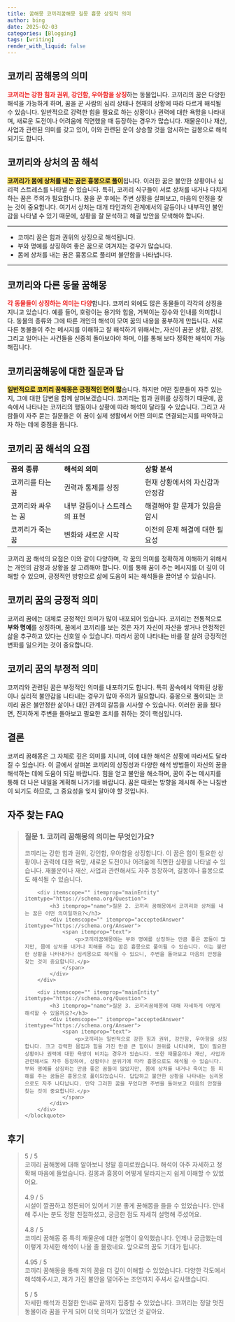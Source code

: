```yaml
---
title: 꿈해몽 코끼리꿈해몽 길몽 흉몽 상징적 의미
author: bing
date: 2025-02-03
categories: [Blogging]
tags: [writing]
render_with_liquid: false
---
```



<h2 id='코끼리 꿈해몽의 의미'>코끼리 꿈해몽의 의미</h2>

<p><b><span style="color: #ee2323;">코끼리는 강한 힘과 권위, 강인함, 우아함을 상징</span></b>하는 동물입니다. 코끼리의 꿈은 다양한 해석을 가능하게 하며, 꿈을 꾼 사람의 심리 상태나 현재의 상황에 따라 다르게 해석될 수 있습니다. 일반적으로 강력한 힘을 필요로 하는 상황이나 권력에 대한 욕망을 나타내며, 새로운 도전이나 어려움에 직면했을 때 등장하는 경우가 많습니다. 재물운이나 재산, 사업과 관련된 의미를 갖고 있어, 이와 관련된 운이 상승할 것을 암시하는 길몽으로 해석되기도 합니다.</p>

<h2 id='코끼리와 상처의 꿈 해석'>코끼리와 상처의 꿈 해석</h2>

<p><b><span style="background-color: #ffe066;">코끼리가 몸에 상처를 내는 꿈은 흉몽으로 풀이</span></b>됩니다. 이러한 꿈은 불안한 상황이나 심리적 스트레스를 나타낼 수 있습니다. 특히, 코끼리 식구들이 서로 상처를 내거나 다치게 하는 꿈은 주의가 필요합니다. 꿈을 꾼 후에는 주변 상황을 살펴보고, 마음의 안정을 찾는 것이 중요합니다. 여기서 상처는 대개 타인과의 관계에서의 갈등이나 내부적인 불안감을 나타낼 수 있기 때문에, 상황을 잘 분석하고 해결 방안을 모색해야 합니다.</p>

<hr />

<ul>
    <li>코끼리 꿈은 힘과 권위의 상징으로 해석됩니다.</li>
    <li>부와 명예를 상징하여 좋은 꿈으로 여겨지는 경우가 많습니다.</li>
    <li>몸에 상처를 내는 꿈은 흉몽으로 풀리며 불안함을 나타냅니다.</li>
</ul>

<hr />

<h2 id='코끼리와 다른 동물 꿈해몽'>코끼리와 다른 동물 꿈해몽</h2>

<p><b><span style="color: #ee2323;">각 동물들이 상징하는 의미는 다양</span></b>합니다. 코끼리 외에도 많은 동물들이 각각의 상징을 지니고 있습니다. 예를 들어, 호랑이는 용기와 힘을, 거북이는 장수와 인내를 의미합니다. 동물의 종류와 그에 따른 개인의 해석이 모여 꿈의 내용을 풍부하게 만듭니다. 서로 다른 동물들이 주는 메시지를 이해하고 잘 해석하기 위해서는, 자신이 꿈꾼 상황, 감정, 그리고 일어나는 사건들을 신중히 돌아보아야 하며, 이를 통해 보다 정확한 해석이 가능해집니다.</p>

<h2 id='코끼리꿈해몽에 대한 질문과 답'>코끼리꿈해몽에 대한 질문과 답</h2>

<p><b><span style="background-color: #ffe066;">일반적으로 코끼리 꿈해몽은 긍정적인 면이 많</span></b>습니다. 하지만 어떤 질문들이 자주 있는지, 그에 대한 답변을 함께 살펴보겠습니다. 코끼리는 힘과 권위를 상징하기 때문에, 꿈속에서 나타나는 코끼리의 행동이나 상황에 따라 해석이 달라질 수 있습니다. 그리고 사람들이 자주 묻는 질문들은 이 꿈이 실제 생활에서 어떤 의미로 연결되는지를 파악하고자 하는 데에 중점을 둡니다.</p>

<h2 id='코끼리 꿈 해석의 요점'>코끼리 꿈 해석의 요점</h2>

<table>
    <tr>
        <td><b>꿈의 종류</b></td>
        <td><b>해석의 의미</b></td>
        <td><b>상황 분석</b></td>
    </tr>
    <tr>
        <td>코끼리를 타는 꿈</td>
        <td>권력과 통제를 상징</td>
        <td>현재 상황에서의 자신감과 안정감</td>
    </tr>
    <tr>
        <td>코끼리와 싸우는 꿈</td>
        <td>내부 갈등이나 스트레스의 표현</td>
        <td>해결해야 할 문제가 있음을 암시</td>
    </tr>
    <tr>
        <td>코끼리가 죽는 꿈</td>
        <td>변화와 새로운 시작</td>
        <td>이전의 문제 해결에 대한 필요성</td>
    </tr>
</table>

<p>코끼리 꿈 해석의 요점은 이와 같이 다양하며, 각 꿈의 의미를 정확하게 이해하기 위해서는 개인의 감정과 상황을 잘 고려해야 합니다. 이를 통해 꿈이 주는 메시지를 더 깊이 이해할 수 있으며, 긍정적인 방향으로 삶에 도움이 되는 해석들을 끌어낼 수 있습니다.</p>

<h2 id='코끼리 꿈의 긍정적 의미'>코끼리 꿈의 긍정적 의미</h2>

<p>코끼리 꿈에는 대체로 긍정적인 의미가 많이 내포되어 있습니다. 코끼리는 전통적으로 <b>부와 명예</b>를 상징하며, 꿈에서 코끼리를 보는 것은 자기 자신이 자산을 쌓거나 안정적인 삶을 추구하고 있다는 신호일 수 있습니다. 따라서 꿈이 나타내는 바를 잘 살려 긍정적인 변화를 일으키는 것이 중요합니다.</p>

<h2 id='코끼리 꿈의 부정적 의미'>코끼리 꿈의 부정적 의미</h2>

<p>코끼리와 관련된 꿈은 부정적인 의미를 내포하기도 합니다. 특히 꿈속에서 악화된 상황이나 심리적 불안감을 나타내는 경우가 많아 주의가 필요합니다. 흉몽으로 풀이되는 코끼리 꿈은 불안정한 삶이나 대인 관계의 갈등을 시사할 수 있습니다. 이러한 꿈을 꿨다면, 진지하게 주변을 돌아보고 필요한 조치를 취하는 것이 핵심입니다.</p>

<h2 id='결론'>결론</h2>

<p>코끼리 꿈해몽은 그 자체로 깊은 의미를 지니며, 이에 대한 해석은 상황에 따라서도 달라질 수 있습니다. 이 글에서 살펴본 코끼리의 상징성과 다양한 해석 방법들이 자신의 꿈을 해석하는 데에 도움이 되길 바랍니다. 힘을 얻고 불안을 해소하며, 꿈이 주는 메시지를 통해 더 나은 내일을 계획해 나가기를 바랍니다. 꿈은 때로는 방향을 제시해 주는 나침반이 되기도 하므로, 그 중요성을 잊지 말아야 할 것입니다.</p>


<h2 id='자주_찾는_FAQ'>자주 찾는 FAQ</h2>
<div itemscope="" itemtype="https://schema.org/FAQPage"> 
    <blockquote> 
        <div itemscope="" itemprop="mainEntity" itemtype="https://schema.org/Question"> 
            <h3 itemprop="name">질문 1. 코끼리 꿈해몽의 의미는 무엇인가요?</h3> 
            <div itemscope="" itemprop="acceptedAnswer" itemtype="https://schema.org/Answer"> 
                <span itemprop="text"> 
                    <p>코끼리는 강한 힘과 권위, 강인함, 우아함을 상징합니다. 이 꿈은 힘이 필요한 상황이나 권력에 대한 욕망, 새로운 도전이나 어려움에 직면한 상황을 나타낼 수 있습니다. 재물운이나 재산, 사업과 관련해서도 자주 등장하며, 길몽이나 흉몽으로도 해석될 수 있습니다.</p> 
                </span> 
            </div> 
        </div> 

        <div itemscope="" itemprop="mainEntity" itemtype="https://schema.org/Question"> 
            <h3 itemprop="name">질문 2. 코끼리 꿈해몽에서 코끼리와 상처를 내는 꿈은 어떤 의미일까요?</h3> 
            <div itemscope="" itemprop="acceptedAnswer" itemtype="https://schema.org/Answer"> 
                <span itemprop="text"> 
                    <p>코끼리꿈해몽에는 부와 명예를 상징하는 만큼 좋은 꿈들이 많지만, 몸에 상처를 내거나 피해를 주는 꿈은 흉몽으로 풀이될 수 있습니다. 이는 불안한 상황을 나타내거나 심리몽으로 해석될 수 있으니, 주변을 돌아보고 마음의 안정을 찾는 것이 중요합니다.</p> 
                </span> 
            </div> 
        </div> 

        <div itemscope="" itemprop="mainEntity" itemtype="https://schema.org/Question"> 
            <h3 itemprop="name">질문 3. 코끼리꿈해몽에 대해 자세하게 어떻게 해석할 수 있을까요?</h3> 
            <div itemscope="" itemprop="acceptedAnswer" itemtype="https://schema.org/Answer"> 
                <span itemprop="text"> 
                    <p>코끼리는 일반적으로 강한 힘과 권위, 강인함, 우아함을 상징합니다. 크고 강력한 몸집과 힘을 가진 만큼 큰 힘이나 권위를 나타내며, 힘이 필요한 상황이나 권력에 대한 욕망이 비치는 경우가 있습니다. 또한 재물운이나 재산, 사업과 관련해서도 자주 등장하여, 상황이나 분위기에 따라 흉몽으로도 해석될 수 있습니다. 부와 명예를 상징하는 만큼 좋은 꿈들이 많았지만, 몸에 상처를 내거나 죽이는 등 피해를 주는 꿈들은 흉몽으로 풀이되었습니다. 답답하고 불안한 상황을 나타내는 심리몽으로도 자주 나타납니다. 만약 그러한 꿈을 꾸었다면 주변을 돌아보고 마음의 안정을 찾는 것이 중요합니다.</p> 
                </span> 
            </div> 
        </div> 
    </blockquote> 
</div>
<h2 id='후기'>후기</h2>
<div itemscope itemtype="https://schema.org/Product">
  <blockquote>
  <div itemprop="review" itemscope itemtype="https://schema.org/Review">
      <div itemprop="reviewRating" itemscope itemtype="https://schema.org/Rating"> <span itemprop="ratingValue">5</span> / <span itemprop="bestRating">5</span> </div>
      <span itemprop="reviewBody">코끼리 꿈해몽에 대해 알아보니 정말 흥미로웠습니다. 해석이 아주 자세하고 정확해 마음에 들었습니다. 길몽과 흉몽이 어떻게 달라지는지 쉽게 이해할 수 있었어요.</span>
  </div>
  <br>
  <div itemprop="review" itemscope itemtype="https://schema.org/Review">
      <div itemprop="reviewRating" itemscope itemtype="https://schema.org/Rating"> <span itemprop="ratingValue">4.9</span> / <span itemprop="bestRating">5</span> </div>
      <span itemprop="reviewBody">시설이 깔끔하고 정돈되어 있어서 기분 좋게 꿈해몽을 들을 수 있었습니다. 안내해 주시는 분도 정말 친절하셨고, 궁금한 점도 자세히 설명해 주셨어요.</span>
  </div>
  <br>
  <div itemprop="review" itemscope itemtype="https://schema.org/Review">
      <div itemprop="reviewRating" itemscope itemtype="https://schema.org/Rating"> <span itemprop="ratingValue">4.8</span> / <span itemprop="bestRating">5</span> </div>
      <span itemprop="reviewBody">코끼리 꿈해몽 중 특히 재물운에 대한 설명이 유익했습니다. 언제나 궁금했는데 이렇게 자세한 해석이 나올 줄 몰랐네요. 앞으로의 꿈도 기대가 됩니다.</span>
  </div>
  <br>
  <div itemprop="review" itemscope itemtype="https://schema.org/Review">
      <div itemprop="reviewRating" itemscope itemtype="https://schema.org/Rating"> <span itemprop="ratingValue">4.95</span> / <span itemprop="bestRating">5</span> </div>
      <span itemprop="reviewBody">코끼리 꿈해몽을 통해 저의 꿈을 더 깊이 이해할 수 있었습니다. 다양한 각도에서 해석해주시고, 제가 가진 불안을 덜어주는 조언까지 주셔서 감사했습니다.</span>
  </div>
  <br>
  <div itemprop="review" itemscope itemtype="https://schema.org/Review">
      <div itemprop="reviewRating" itemscope itemtype="https://schema.org/Rating"> <span itemprop="ratingValue">5</span> / <span itemprop="bestRating">5</span> </div>
      <span itemprop="reviewBody">자세한 해석과 친절한 안내로 끝까지 집중할 수 있었습니다. 코끼리는 정말 멋진 동물이라 꿈을 꾸게 되어 더욱 의미가 있었던 것 같아요.</span>
  </div>
  </blockquote>
</div>

